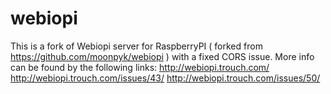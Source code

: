# webiopi

This is a fork of Webiopi server for RaspberryPI ( forked from https://github.com/moonpyk/webiopi ) with a fixed CORS issue.
More info can be found by the following links:
http://webiopi.trouch.com/
http://webiopi.trouch.com/issues/43/
http://webiopi.trouch.com/issues/50/
